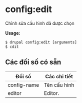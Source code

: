 # config:edit
Chỉnh sửa cấu hình đã được chọn

**Usage:**
```
$ drupal config:edit [arguments] 
$ cdit  
```

## Các đối số có sẵn
Đối số | Các chi tiết
---------|-------------
config-name | Tên cấu hình
editor | Editor.
